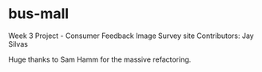 # bus-mall
Week 3 Project - Consumer Feedback Image Survey site
Contributors:
Jay Silvas

Huge thanks to Sam Hamm for the massive refactoring.